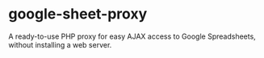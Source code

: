# google-sheet-proxy
A ready-to-use PHP proxy for easy AJAX access to Google Spreadsheets, without installing a web server.
